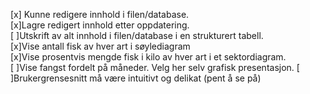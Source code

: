 [x] Kunne redigere innhold i filen/database.  
[x]Lagre redigert innhold etter oppdatering.  
[ ]Utskrift av alt innhold i filen/database i en strukturert tabell.  
[x]Vise antall fisk av hver art i søylediagram  
[x]Vise prosentvis mengde fisk i kilo av hver art i et sektordiagram.  
[ ]Vise fangst fordelt på måneder. Velg her selv grafisk presentasjon. 
[ ]Brukergrensesnitt må være intuitivt og delikat (pent å se på) 